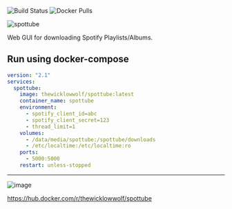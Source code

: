 ![Build Status](https://github.com/TheWicklowWolf/SpotTube/actions/workflows/main.yml/badge.svg)
![Docker Pulls](https://img.shields.io/docker/pulls/thewicklowwolf/spottube.svg)

<p align="center">

![spottube](https://github.com/TheWicklowWolf/SpotTube/assets/111055425/a99d7c70-c37c-4d65-b25d-04bf3bfdd37a)

</p>

Web GUI for downloading Spotify Playlists/Albums.


## Run using docker-compose

```yaml
version: "2.1"
services:
  spottube:
    image: thewicklowwolf/spottube:latest
    container_name: spottube
    environment:
      - spotify_client_id=abc
      - spotify_client_secret=123
      - thread_limit=1
    volumes:
      - /data/media/spottube:/spottube/downloads
      - /etc/localtime:/etc/localtime:ro
    ports:
      - 5000:5000
    restart: unless-stopped
```

---

<p align="center">

![image](https://github.com/TheWicklowWolf/SpotTube/assets/111055425/6a52236b-330f-4761-97c0-3a526c22604f)

</p>


https://hub.docker.com/r/thewicklowwolf/spottube
